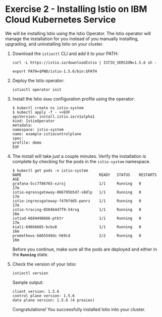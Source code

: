 # Exercise 2 - Installing Istio on IBM Cloud Kubernetes Service

We will be installing Istio using the Istio Operator. The Istio operator will manage the installation for you instead of you manually installing, upgrading, and uninstalling Istio on your cluster.

1. Download the `istioctl` CLI and add it to your PATH:

   ```shell
   curl -L https://istio.io/downloadIstio | ISTIO_VERSION=1.5.6 sh -
   ```

   ```shell
   export PATH=$PWD/istio-1.5.6/bin:$PATH
   ```

1. Deploy the Istio operator:

    ```shell
    istioctl operator init
    ```

1.  Install the Istio `demo` configuration profile using the operator:

    ```shell
    $ kubectl create ns istio-system
    $ kubectl apply -f - <<EOF
    apiVersion: install.istio.io/v1alpha1
    kind: IstioOperator
    metadata:
    namespace: istio-system
    name: example-istiocontrolplane
    spec:
    profile: demo
    EOF
    ```

1. The install will take just a couple minutes. Verify the installation is complete by checking for the pods in the `istio-system` namespace.

    ```shell
    $ kubectl get pods -n istio-system
    NAME                                   READY   STATUS    RESTARTS   AGE
    grafana-5cc7f86765-xzrxj               1/1     Running   0          17m
    istio-egressgateway-866795b5d7-s8dlp   1/1     Running   0          17m
    istio-ingressgateway-f476fdd5-pwnrz    1/1     Running   0          17m
    istio-tracing-8584b4d7f9-54rxg         1/1     Running   0          16m
    istiod-6684498666-ptktr                1/1     Running   0          17m
    kiali-696bb665-bcbv8                   1/1     Running   0          16m
    prometheus-b665549dc-h69cd             2/2     Running   0          16m
    ```

    Before you continue, make sure all the pods are deployed and either in the **`Running`** state. 

2. Check the version of your Istio:
    ```shell
    istioctl version
    ```
    Sample output:
    ```shell
    client version: 1.5.6
    control plane version: 1.5.6
    data plane version: 1.5.6 (4 proxies)
    ```
    Congratulations! You successfully installed Istio into your cluster.